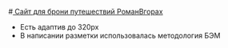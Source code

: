 #<a href="https://roma3928.github.io/mountains-html/"> Сайт для брони путешествий РоманВгорах</a>

<ul>
<li>Есть адаптив до 320px</li>
<li>В написании разметки использовалась методология БЭМ</li>
</ul>


